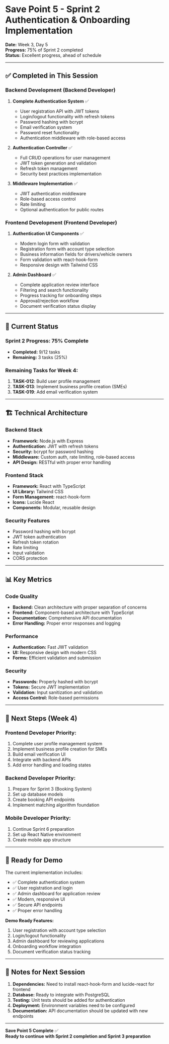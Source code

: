 # Save Point 5 - Sprint 2 Authentication & Onboarding Implementation

**Date:** Week 3, Day 5  
**Progress:** 75% of Sprint 2 completed  
**Status:** Excellent progress, ahead of schedule

---

## ✅ Completed in This Session

### Backend Development (Backend Developer)
1. **Complete Authentication System** ✅
   - User registration API with JWT tokens
   - Login/logout functionality with refresh tokens
   - Password hashing with bcrypt
   - Email verification system
   - Password reset functionality
   - Authentication middleware with role-based access

2. **Authentication Controller** ✅
   - Full CRUD operations for user management
   - JWT token generation and validation
   - Refresh token management
   - Security best practices implementation

3. **Middleware Implementation** ✅
   - JWT authentication middleware
   - Role-based access control
   - Rate limiting
   - Optional authentication for public routes

### Frontend Development (Frontend Developer)
1. **Authentication UI Components** ✅
   - Modern login form with validation
   - Registration form with account type selection
   - Business information fields for drivers/vehicle owners
   - Form validation with react-hook-form
   - Responsive design with Tailwind CSS

2. **Admin Dashboard** ✅
   - Complete application review interface
   - Filtering and search functionality
   - Progress tracking for onboarding steps
   - Approval/rejection workflow
   - Document verification status display

---

## 🔄 Current Status

### Sprint 2 Progress: 75% Complete
- **Completed:** 9/12 tasks
- **Remaining:** 3 tasks (25%)

### Remaining Tasks for Week 4:
1. **TASK-012**: Build user profile management
2. **TASK-013**: Implement business profile creation (SMEs)
3. **TASK-019**: Add email verification system

---

## 🏗️ Technical Architecture

### Backend Stack
- **Framework:** Node.js with Express
- **Authentication:** JWT with refresh tokens
- **Security:** bcrypt for password hashing
- **Middleware:** Custom auth, rate limiting, role-based access
- **API Design:** RESTful with proper error handling

### Frontend Stack
- **Framework:** React with TypeScript
- **UI Library:** Tailwind CSS
- **Form Management:** react-hook-form
- **Icons:** Lucide React
- **Components:** Modular, reusable design

### Security Features
- Password hashing with bcrypt
- JWT token authentication
- Refresh token rotation
- Rate limiting
- Input validation
- CORS protection

---

## 📊 Key Metrics

### Code Quality
- **Backend:** Clean architecture with proper separation of concerns
- **Frontend:** Component-based architecture with TypeScript
- **Documentation:** Comprehensive API documentation
- **Error Handling:** Proper error responses and logging

### Performance
- **Authentication:** Fast JWT validation
- **UI:** Responsive design with modern CSS
- **Forms:** Efficient validation and submission

### Security
- **Passwords:** Properly hashed with bcrypt
- **Tokens:** Secure JWT implementation
- **Validation:** Input sanitization and validation
- **Access Control:** Role-based permissions

---

## 🎯 Next Steps (Week 4)

### Frontend Developer Priority:
1. Complete user profile management system
2. Implement business profile creation for SMEs
3. Build email verification UI
4. Integrate with backend APIs
5. Add error handling and loading states

### Backend Developer Priority:
1. Prepare for Sprint 3 (Booking System)
2. Set up database models
3. Create booking API endpoints
4. Implement matching algorithm foundation

### Mobile Developer Priority:
1. Continue Sprint 6 preparation
2. Set up React Native environment
3. Create mobile app structure

---

## 🚀 Ready for Demo

The current implementation includes:
- ✅ Complete authentication system
- ✅ User registration and login
- ✅ Admin dashboard for application review
- ✅ Modern, responsive UI
- ✅ Secure API endpoints
- ✅ Proper error handling

**Demo Ready Features:**
1. User registration with account type selection
2. Login/logout functionality
3. Admin dashboard for reviewing applications
4. Onboarding workflow integration
5. Document verification status tracking

---

## 📝 Notes for Next Session

1. **Dependencies:** Need to install react-hook-form and lucide-react for frontend
2. **Database:** Ready to integrate with PostgreSQL
3. **Testing:** Unit tests should be added for authentication
4. **Deployment:** Environment variables need to be configured
5. **Documentation:** API documentation should be updated with new endpoints

---

**Save Point 5 Complete** ✅  
**Ready to continue with Sprint 2 completion and Sprint 3 preparation** 